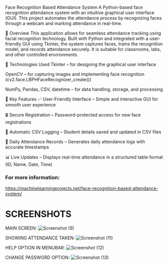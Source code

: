 Face Recognition Based Attendance System
A Python-based face recognition attendance system with an intuitive graphical user interface (GUI). This project automates the attendance process by recognizing faces through a webcam and marking attendance in real-time.

🧠 Overview
This application allows for seamless attendance tracking using facial recognition technology. Built with Python and integrated with a user-friendly GUI using Tkinter, the system captures faces, trains the recognition model, and records attendance securely. It is suitable for classrooms, labs, and other controlled environments.

🚀 Technologies Used
Tkinter – for designing the graphical user interface

OpenCV – for capturing images and implementing face recognition (cv2.face.LBPHFaceRecognizer_create())

NumPy, Pandas, CSV, datetime – for data handling, storage, and processing

🔐 Key Features
✅ User-Friendly Interface – Simple and interactive GUI for smooth user experience

🔒 Secure Registration – Password-protected access for new face registrations

📝 Automatic CSV Logging – Student details saved and updated in CSV files

📅 Daily Attendance Records – Generates daily attendance logs with accurate timestamps

📊 Live Updates – Displays real-time attendance in a structured table format (ID, Name, Date, Time)


### For more information:
https://machinelearningprojects.net/face-recognition-based-attendance-system/

# SCREENSHOTS
MAIN SCREEN:
![Screenshot (9)](https://user-images.githubusercontent.com/37211676/58502148-97ec2a00-81a3-11e9-963e-674b9c3e05dc.png)


SHOWING ATTENDANCE TAKEN:
![Screenshot (11)](https://user-images.githubusercontent.com/37211676/58502151-9884c080-81a3-11e9-9a90-fec29940ee5a.png)

HELP OPTION IN MENUBAR:
![Screenshot (12)](https://user-images.githubusercontent.com/37211676/58502152-991d5700-81a3-11e9-861a-9115526010c2.png)

CHANGE PASSWORD OPTION:
![Screenshot (13)](https://user-images.githubusercontent.com/37211676/58502146-97539380-81a3-11e9-8536-0c68160ecc55.png)
